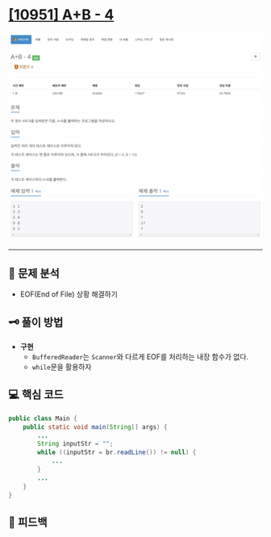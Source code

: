# [[10951] A+B - 4](https://www.acmicpc.net/problem/10951)

![1.png](img%2F1.png)

***

## 📃 문제 분석

- EOF(End of File) 상황 해결하기

## 🗝️ 풀이 방법

- **구현**
  - ```BufferedReader```는 ```Scanner```와 다르게 EOF를 처리하는 내장 함수가 없다.
  - ```while```문을 활용하자

## 💻 핵심 코드

```java
public class Main {
    public static void main(String[] args) {
        ...
        String inputStr = "";
        while ((inputStr = br.readLine()) != null) {
            ... 
        }
        ...
    }
}
```

## 📌 피드백


